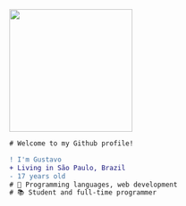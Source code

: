 <img align="" height="220" src="https://i.pinimg.com/originals/e4/26/70/e426702edf874b181aced1e2fa5c6cde.gif"/>

```diff
# Welcome to my Github profile!

! I'm Gustavo
+ Living in São Paulo, Brazil
- 17 years old
# 📖 Programming languages, web development
# 📚 Student and full-time programmer
```
